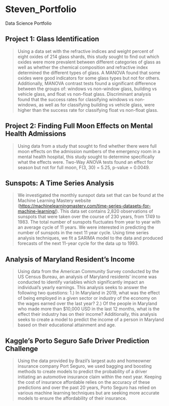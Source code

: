 # Steven_Portfolio

Data Science Portfolio


## Project 1: Glass Identification

> Using a data set with the refractive indices and weight percent of eight oxides of 214 glass shards, this study sought to find out which oxides were more prevalent between different categories of glass as well as whether the chemical composition and refractive index determined the different types of glass. A MANOVA found that some oxides were good indicators for some glass types but not for others. Additionally, MANOVA contrast tests found a significant difference between the groups of: windows vs non-window glass, building vs vehicle glass, and float vs non-float glass. Discriminant analysis found that the success rates for classifying windows vs non-windows, as well as for classifying building vs vehicle glass, were higher than the success rate for classifying float vs non-float glass. 


## Project 2: Finding Full Moon Effects on Mental Health Admissions

> Using data from a study that sought to find whether there were full moon effects on the admission numbers of the emergency room in a mental health hospital, this study sought to determine specifically what the effects were. Two-Way ANOVA tests found an effect for season but not for full moon, F(3, 30) = 5.25, p-value = 0.0049. 



## Sunspots: A Time Series Analysis

> We investigated the monthly sunspot data set that can be found at the Machine Learning Mastery website (https://machinelearningmastery.com/time-series-datasets-for-machine-learning/). This data set contains 2,820 observations of sunspots that were taken over the course of 230 years, from 1749 to 1983. The total number of sunspots fluctuates from year to year with an average cycle of 11 years. We were interested in predicting the number of sunspots in the next 11 year cycle. Using time series analysis techniques, we fit a SARIMA model to the data and produced forecasts of the next 11-year cycle for the data up to 1993.

## Analysis of Maryland Resident’s Income

> Using data from the American Community Survey conducted by the US Census Bureau, an analysis of Maryland residents’ income was conducted to identify variables which significantly impact an individual’s yearly earnings. This analysis seeks to answer the following two questions: 1.) In Maryland in 2019, what was the effect of being employed in a given sector or industry of the economy on the wages earned over the last year? 2.) Of the people in Maryland who made more than $10,000 USD in the last 12 months, what is the effect their industry has on their income? Additionally, this analysis seeks to create a model to predict the income of a person in Maryland based on their educational attainment and age.


## Kaggle’s Porto Seguro Safe Driver Prediction Challenge

> Using the data provided by Brazil’s largest auto and homeowner insurance company Port Seguro, we used bagging and boosting methods to create models to predict the probability of a driver initiating an automotive insurance claim within the next year. Keeping the cost of insurance affordable relies on the accuracy of these predictions and over the past 20 years, Porto Seguro has relied on various machine learning techniques but are seeking more accurate models to ensure the affordability of their insurance.
